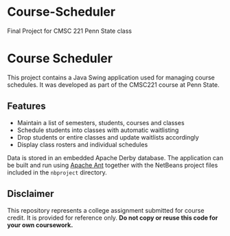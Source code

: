 # Course-Scheduler
Final Project for CMSC 221 Penn State class
# Course Scheduler

This project contains a Java Swing application used for managing course schedules. It was developed as part of the CMSC221 course at Penn State.

## Features

- Maintain a list of semesters, students, courses and classes
- Schedule students into classes with automatic waitlisting
- Drop students or entire classes and update waitlists accordingly
- Display class rosters and individual schedules

Data is stored in an embedded Apache Derby database. The application can be built and run using [Apache Ant](https://ant.apache.org/) together with the NetBeans project files included in the `nbproject` directory.

## Disclaimer

This repository represents a college assignment submitted for course credit. It is provided for reference only. **Do not copy or reuse this code for your own coursework.**
